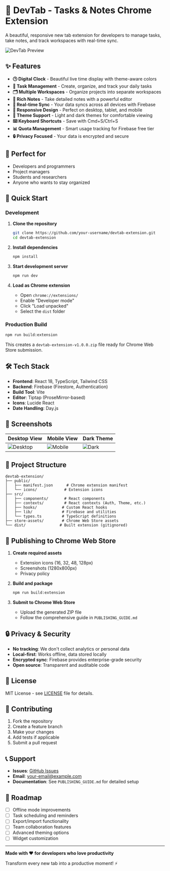 # 🚀 DevTab - Tasks & Notes Chrome Extension

A beautiful, responsive new tab extension for developers to manage tasks, take notes, and track workspaces with real-time sync.

![DevTab Preview](https://via.placeholder.com/800x400/10b981/ffffff?text=DevTab+Extension+Preview)

## ✨ Features

- **🕒 Digital Clock** - Beautiful live time display with theme-aware colors
- **📝 Task Management** - Create, organize, and track your daily tasks
- **🗂️ Multiple Workspaces** - Organize projects into separate workspaces
- **📖 Rich Notes** - Take detailed notes with a powerful editor
- **🔄 Real-time Sync** - Your data syncs across all devices with Firebase
- **📱 Responsive Design** - Perfect on desktop, tablet, and mobile
- **🎨 Theme Support** - Light and dark themes for comfortable viewing
- **⌨️ Keyboard Shortcuts** - Save with Cmd+S/Ctrl+S
- **📊 Quota Management** - Smart usage tracking for Firebase free tier
- **🔒 Privacy Focused** - Your data is encrypted and secure

## 🎯 Perfect for

- Developers and programmers
- Project managers
- Students and researchers
- Anyone who wants to stay organized

## 🚀 Quick Start

### Development

1. **Clone the repository**
   ```bash
   git clone https://github.com/your-username/devtab-extension.git
   cd devtab-extension
   ```

2. **Install dependencies**
   ```bash
   npm install
   ```

3. **Start development server**
   ```bash
   npm run dev
   ```

4. **Load as Chrome extension**
   - Open `chrome://extensions/`
   - Enable "Developer mode"
   - Click "Load unpacked"
   - Select the `dist` folder

### Production Build

```bash
npm run build:extension
```

This creates a `devtab-extension-v1.0.0.zip` file ready for Chrome Web Store submission.

## 🛠️ Tech Stack

- **Frontend**: React 18, TypeScript, Tailwind CSS
- **Backend**: Firebase (Firestore, Authentication)
- **Build Tool**: Vite
- **Editor**: Tiptap (ProseMirror-based)
- **Icons**: Lucide React
- **Date Handling**: Day.js

## 📱 Screenshots

| Desktop View | Mobile View | Dark Theme |
|-------------|-------------|------------|
| ![Desktop](https://via.placeholder.com/300x200/10b981/ffffff?text=Desktop) | ![Mobile](https://via.placeholder.com/300x200/10b981/ffffff?text=Mobile) | ![Dark](https://via.placeholder.com/300x200/1f2937/ffffff?text=Dark+Theme) |

## 🔧 Project Structure

```
devtab-extension/
├── public/
│   ├── manifest.json      # Chrome extension manifest
│   └── icons/            # Extension icons
├── src/
│   ├── components/       # React components
│   ├── contexts/         # React contexts (Auth, Theme, etc.)
│   ├── hooks/           # Custom React hooks
│   ├── lib/             # Firebase and utilities
│   └── types.ts         # TypeScript definitions
├── store-assets/        # Chrome Web Store assets
└── dist/               # Built extension (gitignored)
```

## 🚀 Publishing to Chrome Web Store

1. **Create required assets**
   - Extension icons (16, 32, 48, 128px)
   - Screenshots (1280x800px)
   - Privacy policy

2. **Build and package**
   ```bash
   npm run build:extension
   ```

3. **Submit to Chrome Web Store**
   - Upload the generated ZIP file
   - Follow the comprehensive guide in `PUBLISHING_GUIDE.md`

## 🔒 Privacy & Security

- **No tracking**: We don't collect analytics or personal data
- **Local-first**: Works offline, data stored locally
- **Encrypted sync**: Firebase provides enterprise-grade security
- **Open source**: Transparent and auditable code

## 📄 License

MIT License - see [LICENSE](LICENSE) file for details.

## 🤝 Contributing

1. Fork the repository
2. Create a feature branch
3. Make your changes
4. Add tests if applicable
5. Submit a pull request

## 📞 Support

- **Issues**: [GitHub Issues](https://github.com/your-username/devtab-extension/issues)
- **Email**: your-email@example.com
- **Documentation**: See `PUBLISHING_GUIDE.md` for detailed setup

## 🌟 Roadmap

- [ ] Offline mode improvements
- [ ] Task scheduling and reminders
- [ ] Export/import functionality
- [ ] Team collaboration features
- [ ] Advanced theming options
- [ ] Widget customization

---

**Made with ❤️ for developers who love productivity**

Transform every new tab into a productive moment! ⚡
